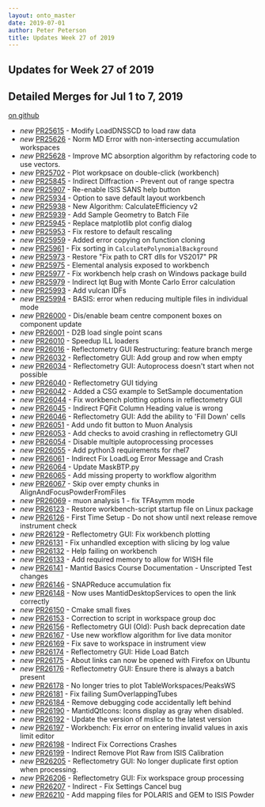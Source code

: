 ```yaml
---
layout: onto_master
date: 2019-07-01
author: Peter Peterson
title: Updates Week 27 of 2019
---
```

Updates for Week 27 of 2019
---------------------------

Detailed Merges for Jul 1 to 7, 2019
------------------------------------
[on github](https://github.com/mantidproject/mantid/pulls?q=is%3Apr+merged%3A2019-07-02..2019-07-07)

* *new* [PR25615](https://github.com/mantidproject/mantid/pull/25615) - Modify LoadDNSSCD to load raw data
* *new* [PR25626](https://github.com/mantidproject/mantid/pull/25626) - Norm MD Error with non-intersecting accumulation workspaces
* *new* [PR25628](https://github.com/mantidproject/mantid/pull/25628) - Improve MC absorption algorithm by refactoring code to use vectors.
* *new* [PR25702](https://github.com/mantidproject/mantid/pull/25702) - Plot workpsace on double-click (workbench)
* *new* [PR25845](https://github.com/mantidproject/mantid/pull/25845) - Indirect Diffraction - Prevent out of range spectra
* *new* [PR25907](https://github.com/mantidproject/mantid/pull/25907) - Re-enable ISIS SANS help button
* *new* [PR25934](https://github.com/mantidproject/mantid/pull/25934) - Option to save default layout workbench
* *new* [PR25938](https://github.com/mantidproject/mantid/pull/25938) - New Algorithm: CalculateEfficiency v2
* *new* [PR25939](https://github.com/mantidproject/mantid/pull/25939) - Add Sample Geometry to Batch File
* *new* [PR25945](https://github.com/mantidproject/mantid/pull/25945) - Replace matplotlib plot config dialog
* *new* [PR25953](https://github.com/mantidproject/mantid/pull/25953) - Fix restore to default rescaling
* *new* [PR25959](https://github.com/mantidproject/mantid/pull/25959) - Added error copying on function cloning
* *new* [PR25961](https://github.com/mantidproject/mantid/pull/25961) - Fix sorting in `CalculatePolynomialBackground`
* *new* [PR25973](https://github.com/mantidproject/mantid/pull/25973) - Restore "Fix path to CRT dlls for VS2017" PR
* *new* [PR25975](https://github.com/mantidproject/mantid/pull/25975) - Elemental analysis exposed to workbench
* *new* [PR25977](https://github.com/mantidproject/mantid/pull/25977) - Fix workbench help crash on Windows package build
* *new* [PR25979](https://github.com/mantidproject/mantid/pull/25979) - Indirect Iqt Bug with Monte Carlo Error calculation
* *new* [PR25993](https://github.com/mantidproject/mantid/pull/25993) - Add vulcan IDFs
* *new* [PR25994](https://github.com/mantidproject/mantid/pull/25994) - BASIS: error when reducing multiple files in individual mode
* *new* [PR26000](https://github.com/mantidproject/mantid/pull/26000) - Dis/enable beam centre component boxes on component update
* *new* [PR26001](https://github.com/mantidproject/mantid/pull/26001) - D2B load single point scans
* *new* [PR26010](https://github.com/mantidproject/mantid/pull/26010) - Speedup ILL loaders
* *new* [PR26016](https://github.com/mantidproject/mantid/pull/26016) - Reflectometry GUI Restructuring: feature branch merge
* *new* [PR26032](https://github.com/mantidproject/mantid/pull/26032) - Reflectometry GUI: Add group and row when empty
* *new* [PR26034](https://github.com/mantidproject/mantid/pull/26034) - Reflectometry GUI: Autoprocess doesn't start when not possible
* *new* [PR26040](https://github.com/mantidproject/mantid/pull/26040) - Reflectometry GUI tidying
* *new* [PR26042](https://github.com/mantidproject/mantid/pull/26042) - Added a CSG example to SetSample documentation
* *new* [PR26044](https://github.com/mantidproject/mantid/pull/26044) - Fix workbench plotting options in reflectometry GUI
* *new* [PR26045](https://github.com/mantidproject/mantid/pull/26045) - Indirect FQFit Column Heading value is wrong
* *new* [PR26046](https://github.com/mantidproject/mantid/pull/26046) - Reflectometry GUI: Add the ability to 'Fill Down' cells
* *new* [PR26051](https://github.com/mantidproject/mantid/pull/26051) - Add undo fit button to Muon Analysis
* *new* [PR26053](https://github.com/mantidproject/mantid/pull/26053) - Add checks to avoid crashing in reflectometry GUI
* *new* [PR26054](https://github.com/mantidproject/mantid/pull/26054) - Disable multiple autoprocessing processes
* *new* [PR26055](https://github.com/mantidproject/mantid/pull/26055) - Add python3 requirements for rhel7
* *new* [PR26061](https://github.com/mantidproject/mantid/pull/26061) - Indirect Fix LoadLog Error Message and Crash
* *new* [PR26064](https://github.com/mantidproject/mantid/pull/26064) - Update MaskBTP.py
* *new* [PR26065](https://github.com/mantidproject/mantid/pull/26065) - Add missing property to workflow algorithm
* *new* [PR26067](https://github.com/mantidproject/mantid/pull/26067) - Skip over empty chunks in AlignAndFocusPowderFromFiles
* *new* [PR26069](https://github.com/mantidproject/mantid/pull/26069) - muon analysis 1 - fix TFAsymm mode
* *new* [PR26123](https://github.com/mantidproject/mantid/pull/26123) - Restore workbench-script startup file on Linux package
* *new* [PR26126](https://github.com/mantidproject/mantid/pull/26126) - First Time Setup - Do not show until next release remove instrument check
* *new* [PR26129](https://github.com/mantidproject/mantid/pull/26129) - Reflectometry GUI: Fix workbench plotting
* *new* [PR26131](https://github.com/mantidproject/mantid/pull/26131) - Fix unhandled exception with slicing by log value
* *new* [PR26132](https://github.com/mantidproject/mantid/pull/26132) - Help failing on workbench
* *new* [PR26133](https://github.com/mantidproject/mantid/pull/26133) - Add required memory to allow for WISH file
* *new* [PR26141](https://github.com/mantidproject/mantid/pull/26141) - Mantid Basics Course Documentation - Unscripted Test changes
* *new* [PR26146](https://github.com/mantidproject/mantid/pull/26146) - SNAPReduce accumulation fix
* *new* [PR26148](https://github.com/mantidproject/mantid/pull/26148) - Now uses MantidDesktopServices to open the link correctly
* *new* [PR26150](https://github.com/mantidproject/mantid/pull/26150) - Cmake small fixes
* *new* [PR26153](https://github.com/mantidproject/mantid/pull/26153) - Correction to script in workspace group doc
* *new* [PR26156](https://github.com/mantidproject/mantid/pull/26156) - Reflectometry GUI (Old): Push back deprecation date
* *new* [PR26167](https://github.com/mantidproject/mantid/pull/26167) - Use new workflow algorithm for live data monitor
* *new* [PR26169](https://github.com/mantidproject/mantid/pull/26169) - Fix save to workspace in instrument view
* *new* [PR26174](https://github.com/mantidproject/mantid/pull/26174) - Reflectometry GUI: Hide Load Batch
* *new* [PR26175](https://github.com/mantidproject/mantid/pull/26175) - About links can now be opened with Firefox on Ubuntu
* *new* [PR26176](https://github.com/mantidproject/mantid/pull/26176) - Reflectometry GUI: Ensure there is always a batch present
* *new* [PR26178](https://github.com/mantidproject/mantid/pull/26178) - No longer tries to plot TableWorkspaces/PeaksWS
* *new* [PR26181](https://github.com/mantidproject/mantid/pull/26181) - Fix failing SumOverlappingTubes
* *new* [PR26184](https://github.com/mantidproject/mantid/pull/26184) - Remove debugging code accidentally left behind
* *new* [PR26190](https://github.com/mantidproject/mantid/pull/26190) - MantidQtIcons: Icons display as gray when disabled.
* *new* [PR26192](https://github.com/mantidproject/mantid/pull/26192) - Update the version of mslice to the latest version
* *new* [PR26197](https://github.com/mantidproject/mantid/pull/26197) - Workbench: Fix error on entering invalid values in axis limit editor
* *new* [PR26198](https://github.com/mantidproject/mantid/pull/26198) - Indirect Fix Corrections Crashes
* *new* [PR26199](https://github.com/mantidproject/mantid/pull/26199) - Indirect Remove Plot Raw from ISIS Calibration
* *new* [PR26205](https://github.com/mantidproject/mantid/pull/26205) - Reflectometry GUI: No longer duplicate first option when processing.
* *new* [PR26206](https://github.com/mantidproject/mantid/pull/26206) - Reflectometry GUI: Fix workspace group processing
* *new* [PR26207](https://github.com/mantidproject/mantid/pull/26207) - Indirect - Fix Settings Cancel bug
* *new* [PR26210](https://github.com/mantidproject/mantid/pull/26210) - Add mapping files for POLARIS and GEM to ISIS Powder
